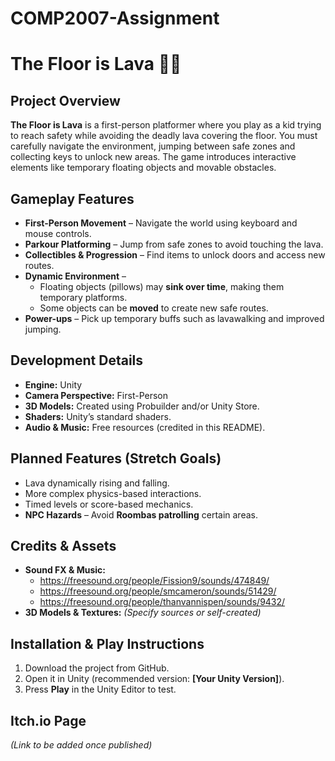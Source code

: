 # COMP2007-Assignment

# The Floor is Lava 🌋🔥  

## Project Overview  
**The Floor is Lava** is a first-person platformer where you play as a kid trying to reach safety while avoiding the deadly lava covering the floor. You must carefully navigate the environment, jumping between safe zones and collecting keys to unlock new areas. The game introduces interactive elements like temporary floating objects and movable obstacles.  

## Gameplay Features  
- **First-Person Movement** – Navigate the world using keyboard and mouse controls.  
- **Parkour Platforming** – Jump from safe zones to avoid touching the lava.  
- **Collectibles & Progression** – Find items to unlock doors and access new routes.  
- **Dynamic Environment** –  
  - Floating objects (pillows) may **sink over time**, making them temporary platforms.  
  - Some objects can be **moved** to create new safe routes.  
- **Power-ups** – Pick up temporary buffs such as lavawalking and improved jumping.  

## Development Details  
- **Engine:** Unity  
- **Camera Perspective:** First-Person  
- **3D Models:** Created using Probuilder and/or Unity Store.  
- **Shaders:** Unity’s standard shaders.  
- **Audio & Music:** Free resources (credited in this README).  

## Planned Features (Stretch Goals)  
- Lava dynamically rising and falling.  
- More complex physics-based interactions.  
- Timed levels or score-based mechanics.
- **NPC Hazards** – Avoid **Roombas patrolling** certain areas.  

## Credits & Assets  
- **Sound FX & Music:** 
  - https://freesound.org/people/Fission9/sounds/474849/
  - https://freesound.org/people/smcameron/sounds/51429/ 
  - https://freesound.org/people/thanvannispen/sounds/9432/
- **3D Models & Textures:** _(Specify sources or self-created)_  

## Installation & Play Instructions  
1. Download the project from GitHub.  
2. Open it in Unity (recommended version: **[Your Unity Version]**).  
3. Press **Play** in the Unity Editor to test.  

## Itch.io Page  
_(Link to be added once published)_  
